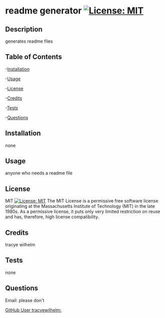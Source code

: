 # readme generator [![License: MIT](https://img.shields.io/badge/License-MIT-yellow.svg)](https://opensource.org/licenses/MIT)

## Description

generates readme files

## Table of Contents

-[Installation](#installation)

-[Usage](#usage)

-[License](#license)

-[Credits](#credits)

-[Tests](#tests)

-[Questions](#questions)

## Installation

none

## Usage

anyone who needs a readme file

## License

MIT
[![License: MIT](https://img.shields.io/badge/License-MIT-yellow.svg)](https://opensource.org/licenses/MIT)
The MIT License is a permissive free software license originating at the Massachusetts Institute of Technology (MIT) in the late 1980s. As a permissive license, it puts only very limited restriction on reuse and has, therefore, high license compatibility.

## Credits

tracye wilhelm

## Tests

none

## Questions

Email: please don't

[GitHub User tracyewilhelm:](https://github.com/tracyewilhelm)
